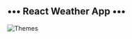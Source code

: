••• React Weather App •••  
---  
![Themes](https://github.com/JollyM24/react-weather/raw/main/imgs/Maket.png)
